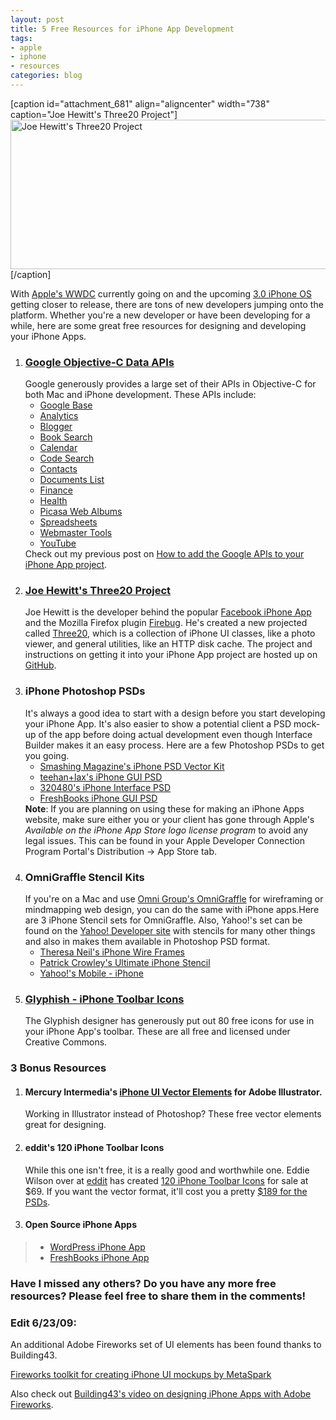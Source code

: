 ```yaml
--- 
layout: post
title: 5 Free Resources for iPhone App Development
tags: 
- apple
- iphone
- resources
categories: blog
---
```

[caption id="attachment_681" align="aligncenter" width="738" caption="Joe Hewitt&#39;s Three20 Project"]<a href="http://github.com/joehewitt/three20/tree/master"><img class="size-full wp-image-681" title="320" src="http://johntwang.local:8888turbo.paulstamatiou.com/uploads/2009/06/3201.jpg" alt="Joe Hewitt's Three20 Project" width="738" height="239" /></a>[/caption]

With <a title="WWDC" href="http://developer.apple.com/wwdc/">Apple's WWDC</a> currently going on and the upcoming <a title="iPhone 3.0" href="http://www.apple.com/iphone/preview-iphone-os/">3.0 iPhone OS</a> getting closer to release, there are tons of new developers jumping onto the platform. Whether you're a new developer or have been developing for a while, here are some great free resources for designing and developing your iPhone Apps.
<ol>
	<li>
<h3><a title="Google Code Objective-C" href="http://code.google.com/p/gdata-objectivec-client/">Google Objective-C Data APIs</a></h3>
Google generously provides a large set of their APIs in Objective-C for both Mac and iPhone development. These APIs include:
<ul>
	<li><a onclick="javascript:pageTracker._trackPageview('/outbound/article/code.google.com');" rel="nofollow" href="http://code.google.com/apis/base/">Google Base</a></li>
	<li><a title="Analytics" onclick="javascript:pageTracker._trackPageview('/outbound/article/code.google.com');" href="http://code.google.com/apis/analytics/">Analytics</a><a title="Analytics" href="http://code.google.com/apis/analytics/">
</a></li>
	<li><a href="http://code.google.com/apis/blogger/">Blogger</a></li>
	<li><a href="http://code.google.com/apis/books/">Book Search</a></li>
	<li><a href="http://code.google.com/apis/calendar/">Calendar</a></li>
	<li><a href="http://code.google.com/apis/codesearch/">Code Search</a></li>
	<li><a href="http://code.google.com/apis/contacts/">Contacts</a></li>
	<li><a href="http://code.google.com/apis/documents/overview.html">Documents List</a></li>
	<li><a href="http://code.google.com/apis/finance/">Finance</a></li>
	<li><a href="http://code.google.com/apis/health/">Health</a></li>
	<li><a href="http://code.google.com/apis/picasaweb/">Picasa Web Albums</a></li>
	<li><a href="http://code.google.com/apis/spreadsheets/">Spreadsheets</a></li>
	<li><a href="http://code.google.com/apis/webmastertools/">Webmaster Tools</a></li>
	<li><a href="http://code.google.com/apis/youtube/">YouTube</a></li>
</ul>
Check out my previous post on <a title="how to use google apis with iphone sdk" href="http://www.johntwang.com/blog/2009/06/08/how-to-use-google-apis-with-iphone-sdk/">How to add the Google APIs to your iPhone App project</a>.</li>
	<li>
<h3><a href="http://github.com/joehewitt/three20/tree/master">Joe Hewitt's Three20 Project</a></h3>
Joe Hewitt is the developer behind the popular <a title="Facebook iphone app" href="http://www.facebook.com/apps/application.php?id=6628568379">Facebook iPhone App</a> and the Mozilla Firefox plugin <a title="Firebug Plug-in" href="http://www.getfirebug.com/">Firebug</a>. He's created a new projected called <a title="The Three20 Project" href="http://joehewitt.com/post/the-three20-project/">Three20</a>, which is a collection of iPhone UI classes, like a photo viewer, and general utilities, like an HTTP disk cache. The project and instructions on getting it into your iPhone App project are hosted up on <a href="http://github.com/joehewitt/three20/tree/master">GitHub</a>.</li>
	<li>
<h3>iPhone Photoshop PSDs</h3>
It's always a good idea to start with a design before you start developing your iPhone App. It's also easier to show a potential client a PSD mock-up of the app before doing actual development even though Interface Builder makes it an easy process. Here are a few Photoshop PSDs to get you going.
<ul>
	<li><a title="iPhone GUI PSD" href="http://www.teehanlax.com/blog/?p=447">Smashing Magazine's iPhone PSD Vector Kit</a></li>
	<li><a title="iPhone GUI PSD" href="http://www.teehanlax.com/blog/?p=447"> teehan+lax's iPhone GUI PSD</a></li>
	<li><a title="iPhone Interface PSD" href="http://320480.com/">320480's iPhone Interface PSD</a></li>
	<li><a title="FreshBooks GUI PSD" href="http://www.freshbooks.com/blog/2009/02/03/freshbooks-iphone-application-gui/">FreshBooks iPhone GUI PSD</a></li>
</ul>
<strong>Note</strong>: If you are planning on using these for making an iPhone Apps website, make sure either you or your client has gone through Apple's <em>Available on the iPhone App Store logo license program</em> to avoid any legal issues. This can be found in your Apple Developer Connection Program Portal's Distribution -&gt; App Store tab.</li>
	<li>
<h3>OmniGraffle Stencil Kits</h3>
If you're on a Mac and use <a title="OmniGraffle" href="http://www.omnigroup.com/applications/omnigraffle/">Omni Group's OmniGraffle</a> for wireframing or mindmapping web design, you can do the same with iPhone apps.Here are 3 iPhone Stencil sets for OmniGraffle. Also, Yahoo!'s set can be found on the <a title="Yahoo! Stencils" href="http://developer.yahoo.com/ypatterns/wireframes/">Yahoo! Developer site</a> with stencils for many other things and also in makes them available in Photoshop PSD format.
<ul>
	<li><a title="iPhone Wire Frames" href="http://graffletopia.com/stencils/358">Theresa Neil's iPhone Wire Frames</a></li>
	<li><a title="Ultimate iPhone Stencil" href="http://graffletopia.com/stencils/413">Patrick Crowley's Ultimate iPhone Stencil</a></li>
	<li><a title="mobile iPhone" href="http://www.graffletopia.com/stencils/392">Yahoo!'s Mobile - iPhone</a></li>
</ul>
</li>
	<li>
<h3><a title="iPhone Toolbar Icons" href="http://glyphish.com/">Glyphish - iPhone Toolbar Icons</a></h3>
The Glyphish designer has generously put out 80 free icons for use in your iPhone App's toolbar. These are all free and licensed under Creative Commons.</li>
</ol>
<h3>3 Bonus Resources</h3>
<ol>
	<li>
<h4>Mercury Intermedia's <a title="iphone ui vector elements" href="http://www.mercuryintermedia.com/blog/index.php/2009/03/iphone-ui-vector-elements/">iPhone UI Vector Elements</a> for Adobe Illustrator.</h4>
Working in Illustrator instead of Photoshop? These free vector elements great for designing.</li>
	<li>
<h4>eddit's 120 iPhone Toolbar Icons</h4>
While this one isn't free, it is a really good and worthwhile one. Eddie Wilson over at <a title="eddit" href="http://www.eddit.com">eddit</a> has created <a title="iphone ui icon set" href="http://www.eddit.com/shop/iphone_ui_icon_set/">120 iPhone Toolbar Icons</a> for sale at $69. If you want the vector format, it'll cost you a pretty <a title="vector set" href="http://www.eddit.com/shop/iphone_ui_icon_set_vectors/">$189 for the PSDs</a>.</li>
	<li>
<h4>Open Source iPhone Apps</h4>
</li>
</ol>
<blockquote>
<ul>
	<li><a title="WordPress iPhone APP" href="http://iphone.wordpress.org/development/">WordPress iPhone App</a></li>
	<li><a title="FreshBooks iPhone App" href="http://www.freshbooks.com/blog/2009/01/05/were-open-sourcing-our-iphone-time-tracking-app-for-macworld/">FreshBooks iPhone App</a></li>
</ul>
</blockquote>
<h3>Have I missed any others? Do you have any more free resources? Please feel free to share them in the comments!</h3>
<h3>Edit 6/23/09:</h3>
An additional Adobe Fireworks set of UI elements has been found thanks to Building43.

<a href="http://blog.metaspark.com/2009/02/fireworks-toolkit-for-creating-iphone-ui-mockups/">Fireworks toolkit for creating iPhone UI mockups by MetaSpark</a>

Also check out <a href="http://www.building43.com/videos/2009/06/23/mockup-iphone-app-adobe-fireworks/">Building43's video on designing iPhone Apps with Adobe Fireworks</a>.

